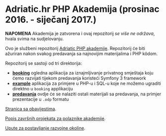 Adriatic.hr PHP Akademija (prosinac 2016. - siječanj 2017.)
=============================

**NAPOMENA** Akademija je zatvorena i ovaj repozitorij *se više ne održava*, hvala svima na sudjelovanju.

Ovo je službeni repozitorij [Adriatic PHP akademije](http://www.adriatic.hr/php-akademija). Repozitorij će biti ažuriran nakon svakog predavanja sa najnovijim materijalima i PHP kôdom.

Repozitorij se sastoji od tri direktorija:
* [**booking**](booking) ogledna aplikacija za iznajmljivanje privatnog smještaja koju ćemo razvijati tijekom predavanja koristeći Symfony 3 framework
* [**example**](example) aplikacija za primjere u PHP-u i SQL-u koje ne možemo ugraditi direktno u ``` booking ``` applikaciju
* [**predavanja**](predavanja) ovdje će se nalaziti ostali materijali sa predavanja, na primjer prezentacije u ``` .odp ``` formatu

[Stranica sa obavijestima](ANNOUNCEMENTS.md).

[Popis završnih projekata za polaznike akademije](PROJECTS.md).

[Upute za postavljanje razvojne okoline](ENVIRONMENT-SETUP.md).
